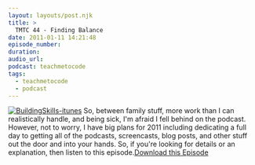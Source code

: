 ```yaml
---
layout: layouts/post.njk
title: >
  TMTC 44 - Finding Balance
date: 2011-01-11 14:21:48
episode_number:
duration:
audio_url:
podcast: teachmetocode
tags:
  - teachmetocode
  - podcast
---
```


[![](http://teachmetocode.com/podcast/files/2010/08/BuildingSkills-itunes.jpg 'BuildingSkills-itunes')](http://teachmetocode.com/podcast/files/2010/08/BuildingSkills-itunes.jpg) So, between family stuff, more work than I can realistically handle, and being sick, I'm afraid I fell behind on the podcast. However, not to worry, I have big plans for 2011 including dedicating a full day to getting all of the podcasts, screencasts, blog posts, and other stuff out the door and into your hands. So, if you're looking for details or an explanation, then listen to this episode.[Download this Episode](http://traffic.libsyn.com/charlesmaxwood/TMTC44FindingBalance.mp3)
